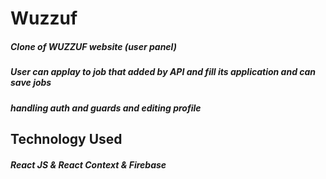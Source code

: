 # Wuzzuf 
##### Clone of WUZZUF website (user panel)
##### User can applay to job that added by API and fill its application and can save jobs
##### handling auth and guards and editing profile
## Technology Used
##### React JS & React Context & Firebase
